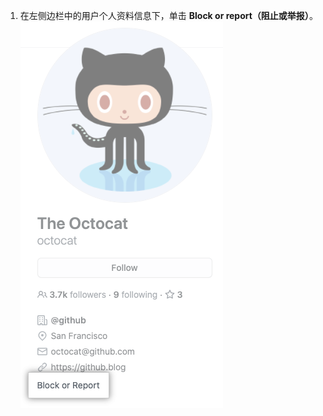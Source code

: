 1. 在左侧边栏中的用户个人资料信息下，单击 **Block or report（阻止或举报）**。 ![阻止或举报链接](/assets/images/help/profile/profile-block-or-report-button.png)
